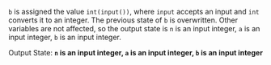 `b` is assigned the value `int(input())`, where `input` accepts an input and `int` converts it to an integer. The previous state of `b` is overwritten. Other variables are not affected, so the output state is `n` is an input integer, `a` is an input integer, `b` is an input integer.

Output State: **`n` is an input integer, `a` is an input integer, `b` is an input integer**